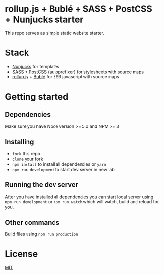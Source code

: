 # rollup.js + Bublé + SASS + PostCSS + Nunjucks starter

This repo serves as simple static website starter.

# Stack

* [Nunjucks](https://mozilla.github.io/nunjucks/) for templates
* [SASS](http://sass-lang.com/) + [PostCSS](http://postcss.org/) (autoprefixer) for stylesheets with source maps
* [rollup.js](http://rollupjs.org/) + [Bublé](https://gitlab.com/Rich-Harris/buble) for ES6 javascript with source maps

# Getting started

## Dependencies

Make sure you have Node version >= 5.0 and NPM >= 3

## Installing

* ```fork``` this repo
* ```clone``` your fork
* ```npm install``` to install all dependencies or ```yarn```
* ```npm run development``` to start dev server in new tab

## Running the dev server

After you have installed all dependencies you can start local server using ```npm run development```
or ```npm run watch``` which will watch, build and reload for you.

## Other commands

Build files using ```npm run production```

# License
[MIT](/LICENSE)
